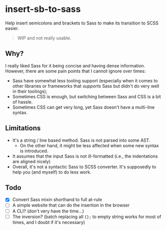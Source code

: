 # insert-sb-to-sass

Help insert semicolons and brackets to Sass to make its transition to SCSS easier.

> WIP and not really usable.

## Why?

I really liked Sass for it being concise and having dense information. However, there are some pain points that I cannot ignore over times:

- Sass have somewhat less tooling support (especially when it comes to other libraries or frameworks that *supports* Sass but didn't do very well in their toolings);
- Sometimes CSS is enough, but switching between Sass and CSS is a bit of hassle.
- Sometimes CSS can get very long, yet Sass doesn't have a multi-line syntax.

## Limitations

- It's a string / line based method. Sass is not parsed into some AST.
  - On the other hand, it might be less affected when some new syntax is introduced.
- It assumes that the input Sass is not ill-formatted (i.e., the indentations are aligned nicely)
- Overall, it's not a syntactic Sass to SCSS converter. It's supposedly to help you (and myself) to do less work.

## Todo

- [x] Convert Sass mixin shorthand to full at-rule
- [ ] A simple website that can do the insertion in the browser
- [ ] A CLI? (don't very have the time...)
- [ ] The inversion? (batch replacing all `{};` to empty string works for most of times, and I doubt if it's necessary)
